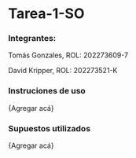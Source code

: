 # Tarea-1-SO

### Integrantes:

Tomás Gonzales, ROL: 202273609-7

David Kripper, ROL: 202273521-K

### Instruciones de uso

{Agregar acá}

### Supuestos utilizados

{Agregar acá}

